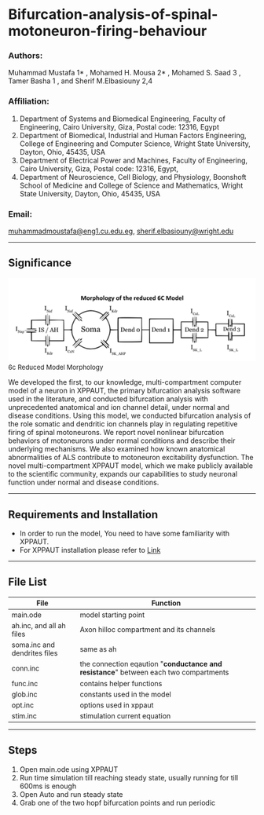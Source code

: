 # Bifurcation-analysis-of-spinal-motoneuron-firing-behaviour

### Authors:  
Muhammad Mustafa 1* , Mohamed H. Mousa 2* , Mohamed S. Saad 3 , Tamer Basha 1 , and Sherif M.Elbasiouny 2,4
### Affiliation:  
1. Department of Systems and Biomedical Engineering, Faculty of Engineering, Cairo University, Giza, Postal code: 12316, Egypt
2. Department of Biomedical, Industrial and Human Factors Engineering, College of
Engineering and Computer Science, Wright State University, Dayton, Ohio, 45435, USA
3. Department of Electrical Power and Machines, Faculty of Engineering, Cairo University,
Giza, Postal code: 12316, Egypt,
4. Department of Neuroscience, Cell Biology, and Physiology, Boonshoft School of Medicine
and College of Science and Mathematics, Wright State University, Dayton, Ohio, 45435,
USA

### Email:  
muhammadmoustafa@eng1.cu.edu.eg, sherif.elbasiouny@wright.edu

---

## Significance

![6c Reduced Model](6cModel/images/6cModel.png "6cModel")  
<span style="font-size: small;">6c Reduced Model Morphology</span>

We developed the first, to our knowledge, multi-compartment computer model of a neuron in XPPAUT, the primary bifurcation analysis software used in the literature, and conducted bifurcation analysis with unprecedented anatomical and ion channel detail, under normal and disease conditions. Using this model, we conducted bifurcation analysis of the role somatic and dendritic ion channels play in regulating repetitive firing of spinal motoneurons. We report novel nonlinear bifurcation behaviors of motoneurons under normal conditions and describe their underlying mechanisms. We also examined how known anatomical abnormalities of ALS contribute to motoneuron excitability dysfunction. The novel multi-compartment XPPAUT model, which we make publicly available to the scientific community, expands our capabilities to study neuronal function under normal and disease conditions.


---

## Requirements and Installation
- In order to run the model, You need to have some familiarity with XPPAUT.
- For XPPAUT installation please refer to [Link](http://www.math.pitt.edu/~bard/xpp/xpp.html) 

---

## File List

| File | Function |
| --- | --- |
| main.ode | model starting point |
| ah.inc, and all ah files | Axon hilloc compartment and its channels |
| soma.inc and dendrites files | same as ah |
| conn.inc | the connection eqaution "**conductance and resistance**" between each two compartments |
| func.inc | contains helper functions |
| glob.inc | constants used in the model |
| opt.inc | options used in xppaut |
| stim.inc | stimulation current equation |

---

## Steps
1. Open main.ode using XPPAUT 
2. Run time simulation till reaching steady state, usually running for till 600ms is enough
3. Open Auto and run steady state
4. Grab one of the two hopf bifurcation points and run periodic
